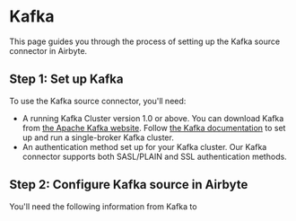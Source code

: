 # Kafka

This page guides you through the process of setting up the Kafka source connector in Airbyte.

## Step 1: Set up Kafka

To use the Kafka source connector, you'll need:

* A running Kafka Cluster version 1.0 or above. You can download Kafka from [the Apache Kafka website](https://kafka.apache.org/quickstart). Follow [the Kafka documentation](https://kafka.apache.org/documentation.html#quickstart) to set up and run a single-broker Kafka cluster.
* An authentication method set up for your Kafka cluster. Our Kafka connector supports both SASL/PLAIN and SSL authentication methods.

## Step 2: Configure Kafka source in Airbyte

You'll need the following information from Kafka to